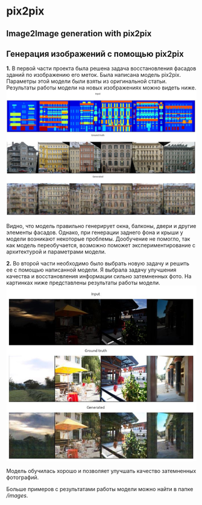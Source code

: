 # pix2pix
## Image2Image generation with pix2pix

## Генерация изображений с помощью pix2pix

**1.** В первой части проекта была решена задача восстановления фасадов зданий по изображению его меток. Была написана модель pix2pix. Параметры этой модели были взяты из оригинальной статьи. Результаты работы модели на новых изображениях можно видеть ниже.
![alt text](images/facade1.JPG)

Видно, что модель правильно генерирует окна, балконы, двери и другие элементы фасадов. Однако, при генерации заднего фона и крыши у модели возникают некоторые проблемы. Дообучение не помогло, так как модель переобучается, возможно поможет экспериментирование с архитектурой и параметрами модели.


**2.** Во второй части необходимо было выбрать новую задачу и решить ее с помощью написанной модели. Я выбрала задачу улучшения качества и восстановления информации сильно затемненных фото. На картинках ниже представлены результаты работы модели.
![alt text](images/light2.JPG)

Модель обучилась хорошо и позволяет улучшать качество затемненных фотографий.

Больше примеров с результатами работы модели можно найти в папке */images*.
